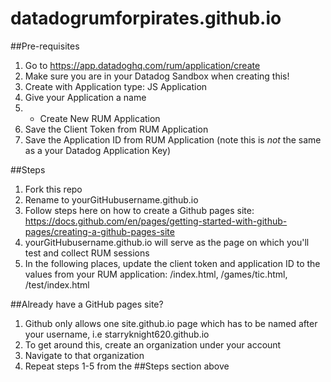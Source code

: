 # datadogrumforpirates.github.io

##Pre-requisites

1. Go to https://app.datadoghq.com/rum/application/create
2.   Make sure you are in your Datadog Sandbox when creating this! 
3. Create with Application type: JS Application
4. Give your Application a name
5. + Create New RUM Application
6. Save the Client Token from RUM Application
7. Save the Application ID from RUM Application (note this is _*not*_ the same as a your Datadog Application Key)

##Steps
1. Fork this repo
2. Rename to yourGitHubusername.github.io
3. Follow steps here on how to create a Github pages site: https://docs.github.com/en/pages/getting-started-with-github-pages/creating-a-github-pages-site
4. yourGitHubusername.github.io will serve as the page on which you'll test and collect RUM sessions
5. In the following places, update the client token and application ID to the values from your RUM application: /index.html, /games/tic.html, /test/index.html

##Already have a GitHub pages site?
1. Github only allows one site.github.io page which has to be named after your username, i.e starryknight620.github.io
2. To get around this, create an organization under your account
3. Navigate to that organization
4. Repeat steps 1-5 from the ##Steps section above

